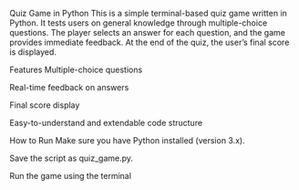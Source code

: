 
Quiz Game in Python
This is a simple terminal-based quiz game written in Python. It tests users on general knowledge through multiple-choice questions. The player selects an answer for each question, and the game provides immediate feedback. At the end of the quiz, the user’s final score is displayed.

Features
Multiple-choice questions

Real-time feedback on answers

Final score display

Easy-to-understand and extendable code structure

How to Run
Make sure you have Python installed (version 3.x).

Save the script as quiz_game.py.

Run the game using the terminal 
